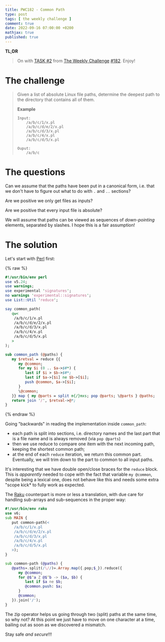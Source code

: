 ```yaml
---
title: PWC182 - Common Path
type: post
tags: [ the weekly challenge ]
comment: true
date: 2022-09-16 07:00:00 +0200
mathjax: true
published: true
---
```


**TL;DR**

> On with [TASK #2][] from [The Weekly Challenge][] [#182][].
> Enjoy!

# The challenge

> Given a list of absolute Linux file paths, determine the deepest path
> to the directory that contains all of them.
>
> **Example**
>
>     Input:
>         /a/b/c/1/x.pl
>         /a/b/c/d/e/2/x.pl
>         /a/b/c/d/3/x.pl
>         /a/b/c/4/x.pl
>         /a/b/c/d/5/x.pl
>
>     Ouput:
>         /a/b/c

# The questions

Can we assume that the paths have been put in a canonical form, i.e.
that we don't have to figure out what to do with `.` and `..` sections?

Are we positive we only get files as inputs?

Are we positive that every input file is absolute?

We will assume that paths can be viewed as sequences of *down-pointing*
elements, separated by slashes. I hope this is a fair assumption!

# The solution

Let's start with [Perl][] first:

{% raw %}
```perl
#!/usr/bin/env perl
use v5.24;
use warnings;
use experimental 'signatures';
no warnings 'experimental::signatures';
use List::Util 'reduce';

say common_path(
   qw<
    /a/b/c/1/x.pl
    /a/b/c/d/e/2/x.pl
    /a/b/c/d/3/x.pl
    /a/b/c/4/x.pl
    /a/b/c/d/5/x.pl
   >
);

sub common_path (@paths) {
   my $retval = reduce {{
      my @common;
      for my $i (0 .. $a->$#*) {
         last if $i > $b->$#*;
         last if $a->[$i] ne $b->[$i];
         push @common, $a->[$i];
      }
      \@common;
   }} map { my @parts = split m{/}mxs; pop @parts; \@parts } @paths;
   return join '/', $retval->@*;
}
```
{% endraw %}

Going "backwards" in reading the implementation inside `common_path`:

- each path is split into sections, i.e. directory names and the last
  part that is a file name and is always removed (via `pop @parts`)
- then we use reduce to compare one item with the next incoming path,
  keeping the shortest common path;
- at the end of each `reduce` iteration, we return this common part.
  Eventually, we will trim down to the part to common to all input
  paths.

It's interesting that we have double open/close braces for the `reduce`
block. This is *apparently* needed to cope with the fact that variable
`my @common`, despite being a lexical one, does not behave like this and
needs some extra "scope kick* to fully work as expected.

The [Raku][] counterpart is more or less a translation, with due care
for handling sub-arrays and sub-sequences in the proper way:

```raku
#!/usr/bin/env raku
use v6;
sub MAIN {
   put common-path(<
    /a/b/c/1/x.pl
    /a/b/c/d/e/2/x.pl
    /a/b/c/d/3/x.pl
    /a/b/c/4/x.pl
    /a/b/c/d/5/x.pl
   >);
}

sub common-path (@paths) {
   @paths».split(/\//)».Array.map({.pop;$_}).reduce({
      my @common;
      for @$^a Z @$^b -> ($a, $b) {
         last if $a ne $b;
         @common.push: $a;
      }
      @common;
   }).join('/');
}
```

The `Z`ip operator helps us going through two (split) paths at the same
time, so why not? At this point we just have to move on one character at
a time, bailing out as soon as we discovered a mismatch.

Stay safe *and secure*!!!


[The Weekly Challenge]: https://theweeklychallenge.org/
[#182]: https://theweeklychallenge.org/blog/perl-weekly-challenge-182/
[TASK #2]: https://theweeklychallenge.org/blog/perl-weekly-challenge-182/#TASK2
[Perl]: https://www.perl.org/
[Raku]: https://raku.org/
